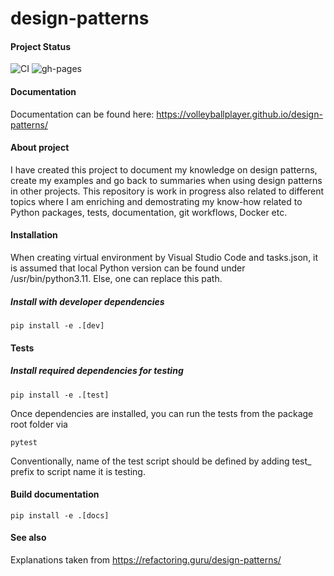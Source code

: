 # design-patterns

#### Project Status

![CI](https://github.com/VolleyballPlayer/design-patterns/actions/workflows/ci.yml/badge.svg)
![gh-pages](https://github.com/VolleyballPlayer/design-patterns/actions/workflows/gh-pages.yml/badge.svg)

#### Documentation

Documentation can be found here: https://volleyballplayer.github.io/design-patterns/

#### About project

I have created this project to document my knowledge on design patterns, create my examples and go back to summaries when using design patterns in other projects. This repository is work in progress also related to different topics where I am enriching and demostrating my know-how related to Python packages, tests, documentation, git workflows, Docker etc.

#### Installation

When creating virtual environment by Visual Studio Code and tasks.json, it is assumed that local Python version can be found under /usr/bin/python3.11. Else, one can replace this path.

##### Install with developer dependencies

``` shell
pip install -e .[dev]
```

#### Tests

##### Install required dependencies for testing

``` shell
pip install -e .[test]
```

Once dependencies are installed, you can run the tests from the package root folder via

``` shell
pytest
```

Conventionally, name of the test script should be defined by adding test_ prefix to script name it is testing.

#### Build documentation

``` shell
pip install -e .[docs]
```

#### See also

Explanations taken from https://refactoring.guru/design-patterns/
